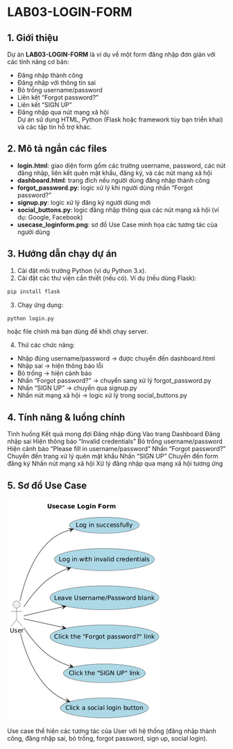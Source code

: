 # LAB03-LOGIN-FORM

## 1. Giới thiệu  
Dự án **LAB03-LOGIN-FORM** là ví dụ về một form đăng nhập đơn giản với các tính năng cơ bản:  
- Đăng nhập thành công  
- Đăng nhập với thông tin sai  
- Bỏ trống username/password  
- Liên kết “Forgot password?”  
- Liên kết “SIGN UP”  
- Đăng nhập qua nút mạng xã hội  
Dự án sử dụng HTML, Python (Flask hoặc framework tùy bạn triển khai) và các tập tin hỗ trợ khác.
  
## 2. Mô tả ngắn các files
- **login.html**: giao diện form gồm các trường username, password, các nút đăng nhập, liên kết quên mật khẩu, đăng ký, và các nút mạng xã hội  
- **dashboard.html**: trang đích nếu người dùng đăng nhập thành công  
- **forgot_password.py**: logic xử lý khi người dùng nhấn “Forgot password?”  
- **signup.py**: logic xử lý đăng ký người dùng mới  
- **social_buttons.py**: logic đăng nhập thông qua các nút mạng xã hội (ví dụ: Google, Facebook)  
- **usecase_loginform.png**: sơ đồ Use Case minh họa các tương tác của người dùng  

## 3. Hướng dẫn chạy dự án
1. Cài đặt môi trường Python (ví dụ Python 3.x).  
2. Cài đặt các thư viện cần thiết (nếu có). Ví dụ (nếu dùng Flask):
  ```bash
  pip install flask
  ```
3. Chạy ứng dụng:
  ```bash
  python login.py
  ```  
  hoặc file chính mà bạn dùng để khởi chạy server.  

4. Thử các chức năng:
- Nhập đúng username/password → được chuyển đến dashboard.html
- Nhập sai → hiện thông báo lỗi
- Bỏ trống → hiện cảnh báo
- Nhấn “Forgot password?” → chuyển sang xử lý forgot_password.py
- Nhấn “SIGN UP” → chuyển qua signup.py
- Nhấn nút mạng xã hội → logic xử lý trong social_buttons.py

## 4. Tính năng & luồng chính
Tình huống	Kết quả mong đợi
Đăng nhập đúng	Vào trang Dashboard
Đăng nhập sai	Hiện thông báo “Invalid credentials”
Bỏ trống username/password	Hiện cảnh báo “Please fill in username/password”
Nhấn “Forgot password?”	Chuyển đến trang xử lý quên mật khẩu
Nhấn “SIGN UP”	Chuyển đến form đăng ký
Nhấn nút mạng xã hội	Xử lý đăng nhập qua mạng xã hội tương ứng

## 5. Sơ đồ Use Case

![Use Case Diagram - Login Form](usecase_loginform.png)  

Use case thể hiện các tương tác của User với hệ thống (đăng nhập thành công, đăng nhập sai, bỏ trống, forgot password, sign up, social login).
